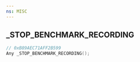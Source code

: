 ```yaml
---
ns: MISC
---
```

## _STOP_BENCHMARK_RECORDING

```c
// 0xB89AEC71AFF2B599
Any _STOP_BENCHMARK_RECORDING();
```

